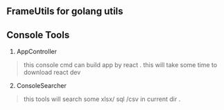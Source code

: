 ## FrameUtils for golang utils

## Console Tools

1. AppController

> this console cmd can build app by react . this will take some time to download react dev

2. ConsoleSearcher

> this tools will search some xlsx/ sql /csv in current dir .
